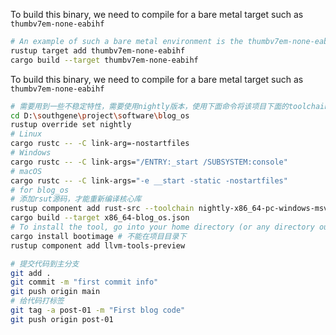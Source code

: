 To build this binary, we need to compile for a bare metal target such as `thumbv7em-none-eabihf`
```bash
# An example of such a bare metal environment is the thumbv7em-none-eabihf target triple, which describes an embedded ARM system.
rustup target add thumbv7em-none-eabihf
cargo build --target thumbv7em-none-eabihf
```

To build this binary, we need to compile for a bare metal target such as `thumbv7em-none-eabihf`

```bash
# 需要用到一些不稳定特性，需要使用nightly版本，使用下面命令将该项目下面的toolchain使用nightly版本，使用cargo编译时调用nightly版本的rust。
cd D:\southgene\project\software\blog_os
rustup override set nightly
# Linux
cargo rustc -- -C link-arg=-nostartfiles
# Windows
cargo rustc -- -C link-args="/ENTRY:_start /SUBSYSTEM:console"
# macOS
cargo rustc -- -C link-args="-e __start -static -nostartfiles"
# for blog_os
# 添加rsut源码，才能重新编译核心库
rustup component add rust-src --toolchain nightly-x86_64-pc-windows-msvc
cargo build --target x86_64-blog_os.json
# To install the tool, go into your home directory (or any directory outside of your cargo project) and execute the following command in your terminal
cargo install bootimage # 不能在项目目录下
rustup component add llvm-tools-preview


```

```bash
# 提交代码到主分支
git add .
git commit -m "first commit info"
git push origin main
# 给代码打标签
git tag -a post-01 -m "First blog code"
git push origin post-01
```